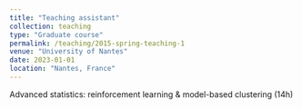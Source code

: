 ```yaml
---
title: "Teaching assistant"
collection: teaching
type: "Graduate course"
permalink: /teaching/2015-spring-teaching-1
venue: "University of Nantes"
date: 2023-01-01
location: "Nantes, France"
---
```


Advanced statistics: reinforcement learning & model-based clustering (14h)

